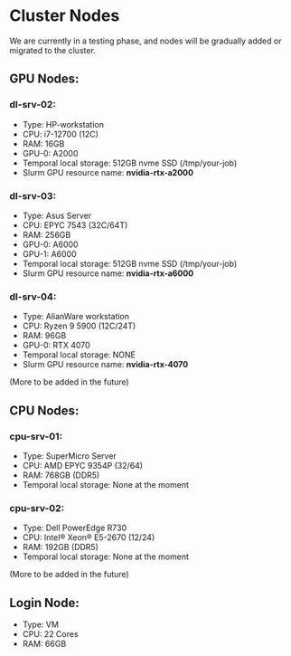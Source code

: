 # Cluster Nodes

We are currently in a testing phase, and nodes will be gradually added or migrated to the cluster.

## GPU Nodes:

### dl-srv-02:
  - Type: HP-workstation
  - CPU: i7-12700 (12C)
  - RAM: 16GB
  - GPU-0: A2000
  - Temporal local storage: 512GB nvme SSD (/tmp/your-job)
  - Slurm GPU resource name: **nvidia-rtx-a2000**

### dl-srv-03:
  - Type: Asus Server
  - CPU: EPYC 7543 (32C/64T)
  - RAM: 256GB
  - GPU-0: A6000
  - GPU-1: A6000
  - Temporal local storage: 512GB nvme SSD (/tmp/your-job)
  - Slurm GPU resource name: **nvidia-rtx-a6000**

### dl-srv-04:
  - Type: AlianWare workstation
  - CPU: Ryzen 9 5900 (12C/24T)
  - RAM: 96GB
  - GPU-0: RTX 4070
  - Temporal local storage: NONE
  - Slurm GPU resource name: **nvidia-rtx-4070**

(More to be added in the future)

## CPU Nodes:

### cpu-srv-01:
  - Type: SuperMicro Server
  - CPU: AMD EPYC 9354P (32/64)
  - RAM: 768GB (DDR5)
  - Temporal local storage: None at the moment

### cpu-srv-02:
  - Type: Dell PowerEdge R730
  - CPU: Intel® Xeon® E5-2670 (12/24)
  - RAM: 192GB (DDR5)
  - Temporal local storage: None at the moment

(More to be added in the future)

## Login Node:
  - Type: VM
  - CPU: 22 Cores
  - RAM: 66GB
